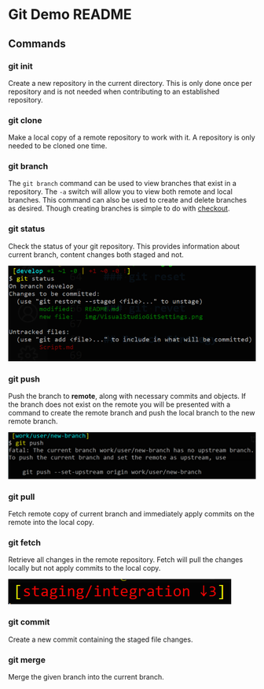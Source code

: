 # Git Demo README

## Commands

### git init

Create a new repository in the current directory. This is only done once per repository and is not needed when contributing to an established repository.

### git clone

Make a local copy of a remote repository to work with it. A repository is only needed to be cloned one time.

### git branch

The `git branch` command can be used to view branches that exist in a repository. The `-a` switch will allow you to view both remote and local branches. This command can also be used to create and delete branches as desired. Though creating branches is simple to do with [checkout](#git-checkout).

### git status

Check the status of your git repository. This provides information about current branch, content changes both staged and not.

![git status](img/git-status.png?raw=true "VisualStudio GIT settings")

### git push

Push the branch to **remote**, along with necessary commits and objects. If the branch does not exist on the remote you will be presented with a command to create the remote branch and push the local branch to the new remote branch.

![git push new branch](img/git-push-new-branch.png?raw=true "git push new branch")

### git pull

Fetch remote copy of current branch and immediately apply commits on the remote into the local copy.

### git fetch

Retrieve all changes in the remote repository. Fetch will pull the changes locally but not apply commits to the local copy.

![git branch behind HEAD](img/git-branch-behind-HEAD.png?raw=true "git branch behind HEAD")

### git commit

Create a new commit containing the staged file changes.

### git merge

Merge the given branch into the current branch.
